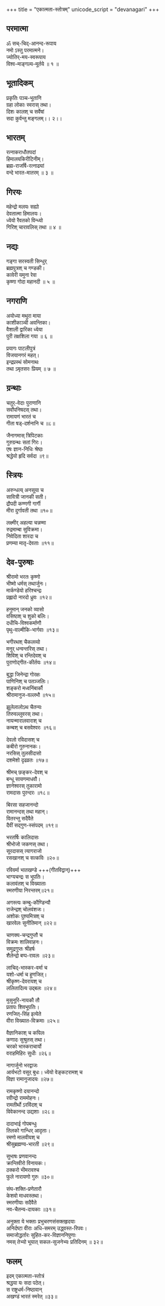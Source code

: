 +++
title = "एकात्मता-स्तोत्रम्"
unicode_script = "devanagari"
+++

## परमात्मा
ॐ सच्-चिद्-आनन्द-रूपाय  
नमो ऽस्तु परमात्मने।  
ज्योतिर्-मय-स्वरूपाय  
विश्व-माङ्गल्य-मूर्तये ॥ १ ॥

## भूतादिकम्
प्रकृतिः पञ्च-भूतानि  
ग्रहा लोकाः स्वरास् तथा।  
दिशः कालश् च सर्वेषां  
सदा कुर्वन्तु मङ्गलम्।। २।।

## भारतम्
रत्नाकराधौतपदां  
हिमालयकिरीटिनीम्।  
ब्रह्म-राजर्षि-रत्नाढ्यां  
वन्दे भारत-मातरम् ॥ ३ ॥

## गिरयः
महेन्द्रो मलयः सह्यो  
देवतात्मा हिमालयः।  
ध्येयो रैवतको विन्ध्यो  
गिरिश् चारावलिस् तथा ॥ ४ ॥

## नद्यः
गङ्गा सरस्वती सिन्धुर्  
ब्रह्मपुत्रश् च गण्डकी।  
कावेरी यमुना रेवा  
कृष्णा गोदा महानदी ॥ ५ ॥

## नगराणि
अयोध्या मथुरा माया  
काशीकाञ्ची अवन्तिका।  
वैशाली द्वारिका ध्येया  
पुरी तक्षशिला गया ॥ ६ ॥

प्रयागः पाटलीपुत्रं  
विजयानगरं महत्।  
इन्द्रप्रस्थं सोमनाथः  
तथा ऽमृतसरः प्रियम् ॥ ७ ॥

## ग्रन्थाः
चतुर्-वेदाः पुराणानि  
सर्वोपनिषदस् तथा।  
रामायणं भारतं च  
गीता षड्-दर्शनानि च ॥८॥

जैनागमास् त्रिपिटकाः  
गुरुग्रन्थः सतां गिरः।  
एषः ज्ञान-निधिः श्रेष्ठः  
श्रद्धेयो हृदि सर्वदा ॥९॥

## स्त्रियः
अरुन्धत्य् अनसूया च  
सावित्री जानकी सती।  
द्रौपदी कण्णगी गार्गी  
मीरा दुर्गावती तथा ॥१०॥

लक्ष्मीर् अहल्या चन्नम्मा  
रुद्रमाम्बा सुविक्रमा।  
निवेदिता शारदा च  
प्रणम्या मातृ-देवताः ॥११॥

## देव-पुरुषाः
श्रीरामो भरतः कृष्णो  
भीष्मो धर्मस् तथार्जुनः।  
मार्कण्डेयो हरिश्चन्द्रः  
प्रह्लादो नारदो ध्रुवः ॥१२॥

हनुमान्‌ जनको व्यासो  
वसिष्ठश् च शुको बलिः।  
दधीचि-विश्वकर्माणौ  
पृथु-वाल्मीकि-भार्गवाः ॥१३॥

भगीरथश् चैकलव्यो  
मनुर् धन्वन्तरिस् तथा।  
शिविश् च रन्तिदेवश् च  
पुराणोद्गीत-कीर्तयः ॥१४॥

बुद्धा जिनेन्द्रा गोरक्षः  
पाणिनिश् च पतञ्जलिः।  
शङ्करो मध्वनिंबार्कौ  
श्रीरामानुज-वल्लभौ ॥१५॥

झूलेलालोऽथ चैतन्यः  
तिरुवल्लुवरस् तथा।  
नायन्मारालवाराश् च  
कम्बश् च बसवेश्वरः ॥१६॥

देवलो रविदासश् च  
कबीरो गुरुनानकः।  
नरसिस् तुलसीदासो  
दशमेशो दृढव्रतः ॥१७॥

श्रीमच् छङ्कर-देवश् च  
बन्धू सायणमाधवौ।  
ज्ञानेश्वरस् तुकारामो  
रामदासः पुरन्दरः ॥१८॥

बिरसा सहजानन्दो  
रामानन्दस् तथा महान्‌।  
वितरन्तु सदैवैते  
दैवीं सद्गुण-स्संपदम्‌ ॥१९॥

भरतर्षिः कालिदासः  
श्रीभोजो जकणस् तथा।  
सूरदासस् त्यागराजो  
रसखानश् च सत्कविः ॥२०॥

रविवर्मा भातखण्डे +++(गीतविद्वान्)+++  
भाग्यचन्द्रः स भूपतिः।  
कलावंतश् च विख्याताः  
स्मरणीया निरन्तरम्‌॥२१॥

अगस्त्यः कम्बु-कौण्डिन्यौ  
राजेन्द्रश् चोलवंशजः।  
अशोकः पुश्यमित्रश् च  
खारवेलः सुनीतिमान्‌ ॥२२॥

चाणक्य-चन्द्रगुप्तौ च  
विक्रमः शालिवाहनः।  
समुद्रगुप्तः श्रीहर्षः  
शैलेन्द्रो बप्प-रावलः ॥२३॥

लाचिद्-भास्कर-वर्मा च  
यशो-धर्मा च हूणजित्‌।  
श्रीकृष्ण-देवरायश् च  
ललितादित्य उद्बलः ॥२४॥

मुसुनूरि-नायकौ तौ  
प्रतापः शिवभूपतिः।  
रणजित्-सिंह इत्येते  
वीरा विख्यात-विक्रमाः ॥२५॥

वैज्ञानिकाश् च कपिलः  
कणादः सुश्रुतस् तथा।  
चरको भास्कराचार्यो  
वराहमिहिरः सुधीः ॥२६॥

नागार्जुनो भरद्वाजः  
आर्यभटो वसुर् बुधः।
ध्येयो वेङ्कटरामश् च  
विज्ञा रामानुजादयः ॥२७॥

रामकृष्णो दयानन्दो  
रवीन्द्रो राममोहनः।  
रामतीर्थो ऽरविंदश् च  
विवेकानन्द उद्यशाः ॥२८॥

दादाभाई गोपबन्धुः  
तिलको गान्धिर् आदृताः।  
रमणो मालवीयश् च  
श्रीसुब्रह्मण्य-भारती ॥२९॥

सुभाषः प्रणवानन्दः  
क्रान्तिवीरो विनायकः।  
ठक्करो भीमरावश्च  
फुले नारायणो गुरुः ॥३०॥

संघ-शक्ति-प्रणेतारौ  
केशवो माधवस्तथा।  
स्मरणीयाः सदैवैते  
नव-चैतन्य-दायकाः ॥३१॥

अनुक्ता ये भक्ताः प्रभुचरणसंसक्तहृदयाः  
अनिर्दष्टा वीराः अधि-समरम् उद्ध्वस्त-रिपवः।  
समाजोद्धर्तारः सुहित-कर-विज्ञाननिपुणाः  
नमस् तेभ्यो भूयात् सकल-सुजनेभ्यः प्रतिदिनम्‌ ॥ ३२॥

## फलम्
इदम् एकात्मता-स्तोत्रं  
श्रद्धया यः सदा पठेत्‌।  
स राष्ट्रधर्म-निष्ठावान्  
अखण्डं भारतं स्मरेत्‌ ॥३३॥
